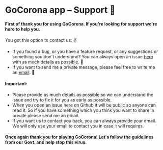 # GoCorona app – Support 🧞‍

#### First of thank you for using GoCorona. If you're looking for support we're here to help you.

You got this option to contact us: ✌

- If you found a bug, or you have a feature request, or any suggestions or something you don't understand? You can always open an issue [here](https://github.com/hemangshah/gocorona/issues/new) with as much details as possible. 👾
- If you want to send me a private message, please feel free to write me an [email](mailto:hemangshah.in@gmail.com?subject=GoCorona%20app%20-%20Support&body=). 📧

#### Important:

- Please provide as much details as possible so we can understand the issue and try to fix it for you as early as possible.
- When you open an issue here on Github it will be public so anyone can read it. So if you have something which you think you want to share in private please send me an email.
- If you want us to contact you back, you can always provide your email. We will only use your email to contact you in case it will requires.

#### Once again thank you for playing GoCorona! Let's follow the guidelines from our Govt. and help stop this virus.
